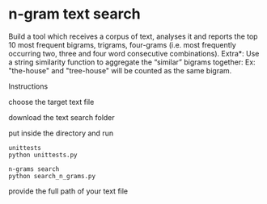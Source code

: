 n-gram text search
==================

Build a tool which receives a corpus of text, analyses it and reports the top 10 most frequent bigrams,
trigrams, four-grams (i.e. most frequently occurring two, three and four word consecutive combinations).
Extra*: Use a string similarity function to aggregate the “similar” bigrams together: Ex: "the-house" and
"tree-house" will be counted as the same bigram.

Instructions

choose the target text file

download the text search folder

put inside the directory and run

    unittests
    python unittests.py

    n-grams search
    python search_n_grams.py

provide the full path of your text file

